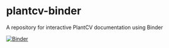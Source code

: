 # plantcv-binder
A repository for interactive PlantCV documentation using Binder

[![Binder](https://mybinder.org/badge_logo.svg)](https://mybinder.org/v2/gh/danforthcenter/plantcv-binder/HEAD?filepath=index.ipynb)
